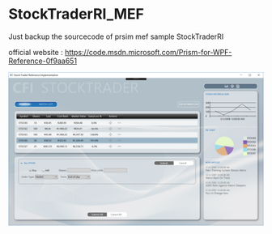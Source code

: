 # StockTraderRI_MEF
Just backup the sourcecode of prsim mef sample StockTraderRI

official website :
https://code.msdn.microsoft.com/Prism-for-WPF-Reference-0f9aa651

<img src="https://github.com/s77zz/StockTraderRI_MEF/blob/master/Desktop/StockTrader_mef_mainview.png" align="center">
